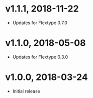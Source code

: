# v1.1.1, 2018-11-22
* Updates for Flextype 0.7.0

# v1.1.0, 2018-05-08
* Updates for Flextype 0.3.0

# v1.0.0, 2018-03-24
* Initial release
